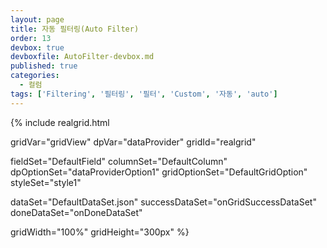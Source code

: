 ```yaml
---
layout: page
title: 자동 필터링(Auto Filter)
order: 13
devbox: true
devboxfile: AutoFilter-devbox.md
published: true
categories:
  - 컬럼
tags: ['Filtering', '필터링', '필터', 'Custom', '자동', 'auto']
---
```


<link rel="stylesheet" href="/lib/css/jquery-ui-1.12.1.css">
<script src="https://code.jquery.com/ui/1.12.1/jquery-ui.js"></script>
<script>
var chkID;
var onGridSuccessDataSet = function(data, textStatus, jqXHR) {
	dataProvider.setRows(data);
}

var onDoneDataSet = function() {
	gridView.setColumnProperty("CustomerID","header",{styles:{background:"linear,#22ffd500,#ffffd500,90"}})
	//사용자 필터 이벤트
	gridView.onFilterActionClicked = function (grid, column, action, x, y) {
	  
	  if (action == "CustomFilter") {
	    var offset = $("#realgrid").offset();

	    showAutoFiltering(column, x + offset.left - 260, y + offset.top);
	  }
	  setTimeout(function(){
	    document.getElementById("customerText").focus();
	  }, 100)

	};

	$(".btn.small").css("padding", ".25rem 1.16rem")

	//자동완성
	var autocomplete_text = dataProvider.getDistinctValues("CustomerID");

	$("#customerText").autocomplete({
		source: autocomplete_text
	});

	//자동 필터 목록 생성
	var customerText = dataProvider.getDistinctValues("CustomerID");
	for(var i = 0; i < customerText.length; i++){
		var span = $("#spanFilters");
		var label = $("<label />").appendTo(span);
		$("<input />", { type: "checkbox", id: customerText[i], name: "chkAutoFilterItem", value: customerText[i], checked: false}).appendTo(label);
		label.append(customerText[i]);
		span.append("<br/>");
		document.getElementById("customerText").value = ""
	}
	
}

function showAutoFiltering(column, x, y) {
    $("#divAutoFilter").css("left", x);
    $("#divAutoFilter").css("top", y);
 
    $("#divAutoFilter").show();
}

function setCustomFilter(){
	var elementText = document.getElementById($("#customerText").val());
	if(elementText){
		elementText.checked = true
		applyAutoFilter();
		document.getElementById("customerText").value = ""
	} else if ($("#customerText").val() == ""){
		alert("필터로 검색할 값을 입력하세요.")
	}else{
		var span = $("#spanFilters");
		var label = $("<label />").appendTo(span);
		$("<input />", { type: "checkbox", id: $("#customerText").val(), name: "chkAutoFilterItem", value: $("#customerText").val(), checked: true}).appendTo(label);
		label.append($("#customerText").val());
		span.append("<br/>");
		document.getElementById("customerText").value = ""
		applyAutoFilter();
	}
}

function applyAutoFilter() {
	var filterExpr = "";
	var filterItems = $('input[name="chkAutoFilterItem"]:checked');
	autoFilterItems = [];
	for (var i = 0; i < filterItems.length; i++) {
		autoFilterItems.push(filterItems[i].value);
		if (filterExpr != "")
		filterExpr += " or ";
		filterExpr += "(value like '%" + filterItems[i].value + "%')";
	};

	var filters = {
		name: "auto_result",
		criteria: filterExpr,
		active: true,
		visible:false
	};

	gridView.addColumnFilters("CustomerID", filters, true);
	$("#divAutoFilter").hide();
	var chkArr = [];
	$("input[name=chkAutoFilterItem]:checked").each(function() {
		chkArr.push($(this).val());
	});
	chkID = chkArr;
};

function closeAutoFilter() {
	$("#divAutoFilter").hide();
	$("input[name=chkAutoFilterItem]:checkbox").each(function() {
		$(this).attr("checked", false);
	});
	if(chkID !== undefined){
		for(var i = 0; i < chkID.length; i++){
			document.getElementById(chkID[i]).checked = true
		}
	}
}

</script>

{% include realgrid.html

  gridVar="gridView"
  dpVar="dataProvider"
  gridId="realgrid"

  fieldSet="DefaultField"
  columnSet="DefaultColumn"
  dpOptionSet="dataProviderOption1"
  gridOptionSet="DefaultGridOption"
  styleSet="style1"

  dataSet="DefaultDataSet.json"
  successDataSet="onGridSuccessDataSet"
  doneDataSet="onDoneDataSet"

  gridWidth="100%"
  gridHeight="300px" %}


<div id="divAutoFilter" style="display:none; position:absolute; height:280px; width:149px; background-color:#eeeeee; border:1px solid black;">
	<input type="text" id="customerText" placeholder="Custom Filter" style="height:20px;width:146px" onkeypress="if(event.keyCode==13) {setCustomFilter();}" autofocus>
    <span id="spanFilters" style="overflow-y:scroll; display:block; width:100%; height:230px"></span>

    <a class="btn secondary small lowercase" onclick="applyAutoFilter();" id="applyAutoFilter">Apply</a>&nbsp;
    <a class="btn secondary small lowercase" onclick="closeAutoFilter();" id="cancelAutoFilter">Cancel</a>
</div>
